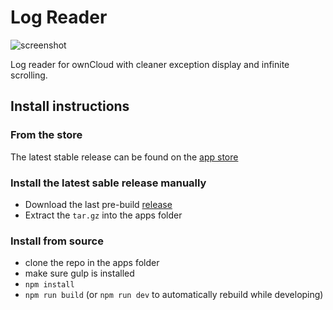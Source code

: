 # Log Reader

![screenshot](https://i.imgur.com/M3kgKl3.png)

Log reader for ownCloud with cleaner exception display and infinite scrolling.

## Install instructions

### From the store

The latest stable release can be found on the [app store](https://apps.owncloud.com/content/show.php?content=170871)


### Install the latest sable release manually

 - Download the last pre-build [release](https://github.com/icewind1991/logreader/releases/download/v1.1.3/logreader.tar.gz)
 - Extract the `tar.gz` into the apps folder
 
### Install from source

 - clone the repo in the apps folder
 - make sure gulp is installed
 - `npm install`
 - `npm run build` (or `npm run dev` to automatically rebuild while developing)
